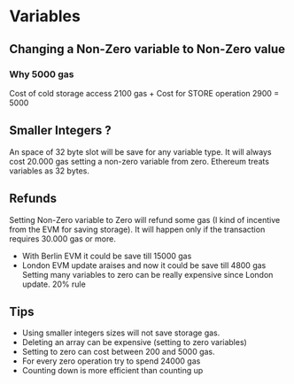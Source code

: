 # Variables
## Changing a Non-Zero variable to Non-Zero value 
### Why 5000 gas 
Cost of cold storage access 2100 gas + Cost for STORE operation 2900 = 5000

## Smaller Integers ?
An space of 32 byte slot will be save for any variable type. It will always cost 20.000 gas setting a non-zero variable from zero. Ethereum treats variables as 32 bytes.

## Refunds 
Setting Non-Zero variable to Zero will refund some gas (I kind of incentive from the EVM for saving storage). It will happen only if the transaction requires 30.000 gas or more.
- With Berlin EVM it could be save till 15000 gas 
- London EVM update araises and now it could be save till 4800 gas
Setting many variables to zero can be really expensive since London update. 20% rule
##  Tips
- Using smaller integers sizes will not save storage gas.
- Deleting an array can be expensive (setting to zero variables)
- Setting to zero can cost between 200 and 5000 gas.
- For every zero operation try to spend 24000 gas
- Counting down is more efficient than counting up